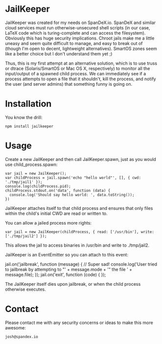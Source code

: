 JailKeeper
==========

JailKeeper was created for my needs on SpanDeX.io. SpanDeX and similar cloud services must run otherwise-unsecured shell scripts (in our case, LaTeX code which is turing-complete and can access the filesystem). Obviously this has huge security implications. Chroot jails make me a little uneasy and seem quite difficult to manage, and easy to break out of (though I'm open to decent, lightweight alternatives). SmartOS zones seem like a better choice but I don't understand them yet ;)

Thus, this is my first attempt at an alternative solution, which is to use truss or dtrace (Solaris/SmartOS or Mac OS X, respectively) to monitor all the input/output of a spawned child process. We can immediately see if a process attempts to open a file that it shouldn't, kill the process, and notify the user (and server admins) that something funny is going on.

Installation
============

You know the drill: 

    npm install jailkeeper

Usage
=====

Create a new JailKeeper and then call JailKeeper.spawn, just as you would use child_process.spawn:

    var jail = new JailKeeper();
    var childProcess = jail.spawn('echo "hello world"', [], { cwd: './tmp/jail1' });
    console.log(childProcess.pid);
    childProcess.stdout.on('data', function (data) {
      console.log('Should say hello world: ', data.toString());
    })

JailKeeper attaches itself to that child process and ensures that only files within the child's initial CWD are read or written to. 

You can allow a jailed process more rights:

    var jail = new JailKeeper(childProcess, { read: ['/usr/bin'], write: ['./tmp/jail2'] });

This allows the jail to access binaries in /usr/bin and write to ./tmp/jail2. 

JailKeeper is an EventEmitter so you can attach to this event:

   jail.on('jailbreak', function (message) {
     // Super sad!
     console.log('User tried to jailbreak by attempting to "' + message.mode + '"  the file ' + message.file);
   });
   jail.on('exit', function (code) {
   });

The JailKeeper itself dies upon jailbreak, or when the child process otherwise executes. 

Contact
=======

Please contact me with any security concerns or ideas to make this more awesome:

    josh@spandex.io
